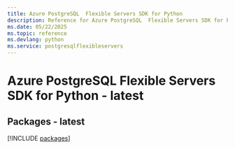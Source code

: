 ```yaml
---
title: Azure PostgreSQL  Flexible Servers SDK for Python
description: Reference for Azure PostgreSQL  Flexible Servers SDK for Python
ms.date: 05/22/2025
ms.topic: reference
ms.devlang: python
ms.service: postgresqlflexibleservers
---
```

# Azure PostgreSQL  Flexible Servers SDK for Python - latest
## Packages - latest
[!INCLUDE [packages](postgresql--flexible-servers-index.md)]